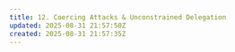 ```yaml
---
title: 12. Coercing Attacks & Unconstrained Delegation
updated: 2025-08-31 21:57:50Z
created: 2025-08-31 21:57:35Z
---
```



